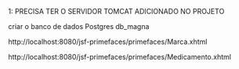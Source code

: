 1: PRECISA TER O SERVIDOR TOMCAT ADICIONADO NO PROJETO

criar o banco de dados Postgres db_magna

http://localhost:8080/jsf-primefaces/primefaces/Marca.xhtml

http://localhost:8080/jsf-primefaces/primefaces/Medicamento.xhtml